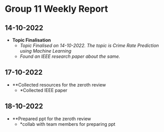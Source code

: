 # Group 11 Weekly Report

## 14-10-2022

- **Topic Finalisation**
     - *Topic Finalised on 14-10-2022. The topic is Crime Rate Prediction using Machine Learning*
     - *Found an IEEE research paper about the same.*
## 17-10-2022

- **Collected resources for the zeroth review
     - *Collected IEEE paper

## 18-10-2022

- **Prepared ppt for the zeroth review
     - *collab with team members for preparing ppt
